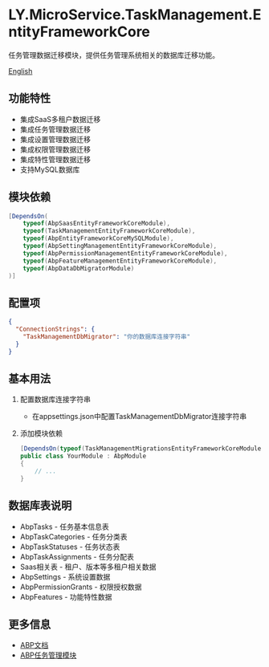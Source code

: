# LY.MicroService.TaskManagement.EntityFrameworkCore

任务管理数据迁移模块，提供任务管理系统相关的数据库迁移功能。

[English](./README.EN.md)

## 功能特性

* 集成SaaS多租户数据迁移
* 集成任务管理数据迁移
* 集成设置管理数据迁移
* 集成权限管理数据迁移
* 集成特性管理数据迁移
* 支持MySQL数据库

## 模块依赖

```csharp
[DependsOn(
    typeof(AbpSaasEntityFrameworkCoreModule),
    typeof(TaskManagementEntityFrameworkCoreModule),
    typeof(AbpEntityFrameworkCoreMySQLModule),
    typeof(AbpSettingManagementEntityFrameworkCoreModule),
    typeof(AbpPermissionManagementEntityFrameworkCoreModule),
    typeof(AbpFeatureManagementEntityFrameworkCoreModule),
    typeof(AbpDataDbMigratorModule)
)]
```

## 配置项

```json
{
  "ConnectionStrings": {
    "TaskManagementDbMigrator": "你的数据库连接字符串"
  }
}
```

## 基本用法

1. 配置数据库连接字符串
   * 在appsettings.json中配置TaskManagementDbMigrator连接字符串

2. 添加模块依赖
   ```csharp
   [DependsOn(typeof(TaskManagementMigrationsEntityFrameworkCoreModule))]
   public class YourModule : AbpModule
   {
       // ...
   }
   ```

## 数据库表说明

* AbpTasks - 任务基本信息表
* AbpTaskCategories - 任务分类表
* AbpTaskStatuses - 任务状态表
* AbpTaskAssignments - 任务分配表
* Saas相关表 - 租户、版本等多租户相关数据
* AbpSettings - 系统设置数据
* AbpPermissionGrants - 权限授权数据
* AbpFeatures - 功能特性数据

## 更多信息

* [ABP文档](https://docs.abp.io)
* [ABP任务管理模块](https://github.com/colinin/abp-next-admin/tree/master/aspnet-core/modules/task-management)
